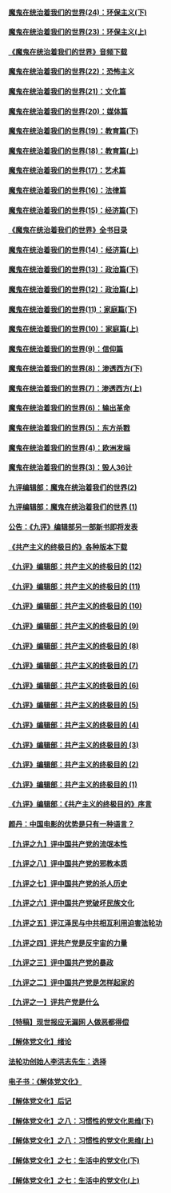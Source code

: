 #### [魔鬼在统治着我们的世界(24)：环保主义(下)](../pages/nsc422/n10695307.md?t=10130933) 

#### [魔鬼在统治着我们的世界(23)：环保主义(上)](../pages/nsc422/n10688613.md?t=10130933) 

#### [《魔鬼在统治着我们的世界》音频下载](../pages/nsc422/n10635553.md?t=10130933) 

#### [魔鬼在统治着我们的世界(22)：恐怖主义](../pages/nsc422/n10614727.md?t=10130933) 

#### [魔鬼在统治着我们的世界(21)：文化篇](../pages/nsc422/n10597706.md?t=10130933) 

#### [魔鬼在统治着我们的世界(20)：媒体篇](../pages/nsc422/n10586579.md?t=10130933) 

#### [魔鬼在统治着我们的世界(19)：教育篇(下)](../pages/nsc422/n10564808.md?t=10130933) 

#### [魔鬼在统治着我们的世界(18)：教育篇(上)](../pages/nsc422/n10526970.md?t=10130933) 

#### [魔鬼在统治着我们的世界(17)：艺术篇](../pages/nsc422/n10499093.md?t=10130933) 

#### [魔鬼在统治着我们的世界(16)：法律篇](../pages/nsc422/n10485969.md?t=10130933) 

#### [魔鬼在统治着我们的世界(15)：经济篇(下)](../pages/nsc422/n10469975.md?t=10130933) 

#### [《魔鬼在统治着我们的世界》全书目录](../pages/nsc422/n10464261.md?t=10130933) 

#### [魔鬼在统治着我们的世界(14)：经济篇(上)](../pages/nsc422/n10457370.md?t=10130933) 

#### [魔鬼在统治着我们的世界(13)：政治篇(下)](../pages/nsc422/n10448270.md?t=10130933) 

#### [魔鬼在统治着我们的世界(12)：政治篇(上)](../pages/nsc422/n10444576.md?t=10130933) 

#### [魔鬼在统治着我们的世界(11)：家庭篇(下)](../pages/nsc422/n10440961.md?t=10130933) 

#### [魔鬼在统治着我们的世界(10)：家庭篇(上)](../pages/nsc422/n10435448.md?t=10130933) 

#### [魔鬼在统治着我们的世界(9)：信仰篇](../pages/nsc422/n10432159.md?t=10130933) 

#### [魔鬼在统治着我们的世界(8)：渗透西方(下)](../pages/nsc422/n10429603.md?t=10130933) 

#### [魔鬼在统治着我们的世界(7)：渗透西方(上)](../pages/nsc422/n10426013.md?t=10130933) 

#### [魔鬼在统治着我们的世界(6)：输出革命](../pages/nsc422/n10421536.md?t=10130933) 

#### [魔鬼在统治着我们的世界(5)：东方杀戮](../pages/nsc422/n10417707.md?t=10130933) 

#### [魔鬼在统治着我们的世界(4)：欧洲发端](../pages/nsc422/n10414890.md?t=10130933) 

#### [魔鬼在统治着我们的世界(3)：毁人36计](../pages/nsc422/n10411583.md?t=10130933) 

#### [九评编辑部：魔鬼在统治着我们的世界(2)](../pages/nsc422/n10410036.md?t=10130933) 

#### [九评编辑部：魔鬼在统治着我们的世界 (1)](../pages/nsc422/n10406825.md?t=10130933) 

#### [公告：《九评》编辑部另一部新书即将发表](../pages/nsc422/n10405104.md?t=10130933) 

#### [《共产主义的终极目的》各种版本下载](../pages/nsc422/n10022138.md?t=10130933) 

#### [《九评》编辑部：共产主义的终极目的 (12)](../pages/nsc422/n9933272.md?t=10130933) 

#### [《九评》编辑部：共产主义的终极目的 (11)](../pages/nsc422/n9924973.md?t=10130933) 

#### [《九评》编辑部：共产主义的终极目的 (10)](../pages/nsc422/n9920883.md?t=10130933) 

#### [《九评》编辑部：共产主义的终极目的 (9)](../pages/nsc422/n9916363.md?t=10130933) 

#### [《九评》编辑部：共产主义的终极目的 (8)](../pages/nsc422/n9912488.md?t=10130933) 

#### [《九评》编辑部：共产主义的终极目的 (7)](../pages/nsc422/n9901176.md?t=10130933) 

#### [《九评》编辑部：共产主义的终极目的 (6)](../pages/nsc422/n9899359.md?t=10130933) 

#### [《九评》编辑部：共产主义的终极目的 (5)](../pages/nsc422/n9893174.md?t=10130933) 

#### [《九评》编辑部：共产主义的终极目的 (4)](../pages/nsc422/n9891246.md?t=10130933) 

#### [《九评》编辑部：共产主义的终极目的 (3)](../pages/nsc422/n9879879.md?t=10130933) 

#### [《九评》编辑部：共产主义的终极目的 (2)](../pages/nsc422/n9876205.md?t=10130933) 

#### [《九评》编辑部：共产主义的终极目的 (1)](../pages/nsc422/n9865857.md?t=10130933) 

#### [《九评》编辑部：《共产主义的终极目的》序言](../pages/nsc422/n9862666.md?t=10130933) 

#### [颜丹：中国电影的优势是只有一种语言？](../pages/nsc422/n9583062.md?t=10130933) 

#### [【九评之九】评中国共产党的流氓本性](../pages/nsc422/n737542.md?t=10130933) 

#### [【九评之八】评中国共产党的邪教本质](../pages/nsc422/n735942.md?t=10130933) 

#### [【九评之七】评中国共产党的杀人历史](../pages/nsc422/n733806.md?t=10130933) 

#### [【九评之六】评中国共产党破坏民族文化](../pages/nsc422/n731667.md?t=10130933) 

#### [【九评之五】评江泽民与中共相互利用迫害法轮功](../pages/nsc422/n730058.md?t=10130933) 

#### [【九评之四】评共产党是反宇宙的力量](../pages/nsc422/n727814.md?t=10130933) 

#### [【九评之三】评中国共产党的暴政](../pages/nsc422/n725597.md?t=10130933) 

#### [【九评之二】评中国共产党是怎样起家的](../pages/nsc422/n723946.md?t=10130933) 

#### [【九评之一】评共产党是什么](../pages/nsc422/n722529.md?t=10130933) 

#### [【特稿】现世报应无漏网 人做恶都得偿](../pages/nsc422/n4215167.md?t=10130933) 

#### [【解体党文化】绪论](../pages/nsc422/n1449356.md?t=10130933) 

#### [法轮功创始人李洪志先生：选择](../pages/nsc422/n3580738.md?t=10130933) 

#### [电子书：《解体党文化》](../pages/nsc422/n1573484.md?t=10130933) 

#### [【解体党文化】后记](../pages/nsc422/n1531999.md?t=10130933) 

#### [【解体党文化】之八：习惯性的党文化思维(下)](../pages/nsc422/n1526477.md?t=10130933) 

#### [【解体党文化】之八：习惯性的党文化思维(上)](../pages/nsc422/n1520631.md?t=10130933) 

#### [【解体党文化】之七：生活中的党文化(下)](../pages/nsc422/n1513446.md?t=10130933) 

#### [【解体党文化】之七：生活中的党文化(上)](../pages/nsc422/n1509358.md?t=10130933) 


